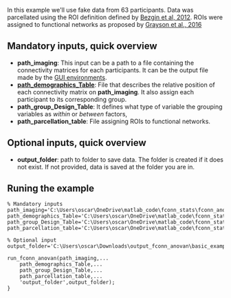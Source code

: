 In this example we'll use fake data from 63 participants. Data was parcellated using the ROI definition defined by [Bezgin et al, 2012](https://pubmed.ncbi.nlm.nih.gov/22521477/). ROIs were assigned to functional networks as proposed by [Grayson et al., 2016](https://pubmed.ncbi.nlm.nih.gov/27477019/)

## Mandatory inputs, quick overview

- **path_imaging**: This input can be a path to a file containing the connectivity matrices for each participants. It can be the output file made by the  [GUI environments](https://gui-environments-documentation.readthedocs.io/en/latest/GUI_environments/).
- [**path_demographics_Table**](./table_subjects.csv): File that describes the relative position of each connectivity matrix on **path_imaging**. It also assign each participant to its corresponding group.
- **path_group_Design_Table**: It defines what type of variable the grouping variables as *within* or *between* factors,
- **path_parcellation_table**: File assigning ROIs to functional networks.


## Optional inputs, quick overview
- **output_folder**: path to folder to save data. The folder is created if it does not exist. If not provided, data is saved at the folder you are in.
    

## Runing the example
```
% Mandatory inputs
path_imaging='C:\Users\oscar\OneDrive\matlab_code\fconn_stats\fconn_anova\readme\Data\Basic_example\fconn_63_scanns.mat';
path_demographics_Table='C:\Users\oscar\OneDrive\matlab_code\fconn_stats\fconn_anova\readme\Data\Basic_example\table_subjects.csv';
path_group_Design_Table='C:\Users\oscar\OneDrive\matlab_code\fconn_stats\fconn_anova\readme\Data\Basic_example\Group_Design_Table.csv';
path_parcellation_table='C:\Users\oscar\OneDrive\matlab_code\fconn_stats\fconn_anova\readme\Data\Basic_example\parcel.mat';

% Optional input
output_folder='C:\Users\oscar\Downloads\output_fconn_anovan\basic_example';

run_fconn_anovan(path_imaging,...
    path_demographics_Table,...
    path_group_Design_Table,...
    path_parcellation_table,...
    'output_folder',output_folder);
}
```
